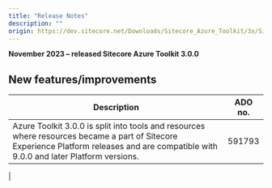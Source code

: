 ```yaml
---
title: "Release Notes"
description: ""
origin: https://dev.sitecore.net/Downloads/Sitecore_Azure_Toolkit/3x/Sitecore_Azure_Toolkit_300/Release_Notes
---
```


**November 2023 – released Sitecore Azure Toolkit 3.0.0**

## New features/improvements

 | Description | ADO no. |
 | --- | --- |
 | ​​Azure Toolkit 3.0.0 is split into tools and resources where resources became a part of Sitecore Experience Platform releases and are compatible with 9.0.0 and later Platform versions. | 591793  
 |